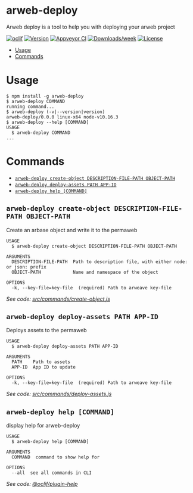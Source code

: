 arweb-deploy
============

Arweb deploy is a tool to help you with deploying your arweb project

[![oclif](https://img.shields.io/badge/cli-oclif-brightgreen.svg)](https://oclif.io)
[![Version](https://img.shields.io/npm/v/arweb-deploy.svg)](https://npmjs.org/package/arweb-deploy)
[![Appveyor CI](https://ci.appveyor.com/api/projects/status/github/ArwebTeam/arweb-deploy?branch=master&svg=true)](https://ci.appveyor.com/project/ArwebTeam/arweb-deploy/branch/master)
[![Downloads/week](https://img.shields.io/npm/dw/arweb-deploy.svg)](https://npmjs.org/package/arweb-deploy)
[![License](https://img.shields.io/npm/l/arweb-deploy.svg)](https://github.com/ArwebTeam/arweb-deploy/blob/master/package.json)

<!-- toc -->
* [Usage](#usage)
* [Commands](#commands)
<!-- tocstop -->
# Usage
<!-- usage -->
```sh-session
$ npm install -g arweb-deploy
$ arweb-deploy COMMAND
running command...
$ arweb-deploy (-v|--version|version)
arweb-deploy/0.0.0 linux-x64 node-v10.16.3
$ arweb-deploy --help [COMMAND]
USAGE
  $ arweb-deploy COMMAND
...
```
<!-- usagestop -->
# Commands
<!-- commands -->
* [`arweb-deploy create-object DESCRIPTION-FILE-PATH OBJECT-PATH`](#arweb-deploy-create-object-description-file-path-object-path)
* [`arweb-deploy deploy-assets PATH APP-ID`](#arweb-deploy-deploy-assets-path-app-id)
* [`arweb-deploy help [COMMAND]`](#arweb-deploy-help-command)

## `arweb-deploy create-object DESCRIPTION-FILE-PATH OBJECT-PATH`

Create an arbase object and write it to the permaweb

```
USAGE
  $ arweb-deploy create-object DESCRIPTION-FILE-PATH OBJECT-PATH

ARGUMENTS
  DESCRIPTION-FILE-PATH  Path to description file, with either node: or json: prefix
  OBJECT-PATH            Name and namespace of the object

OPTIONS
  -k, --key-file=key-file  (required) Path to arweave key-file
```

_See code: [src/commands/create-object.js](https://github.com/ArwebTeam/arweb-deploy/blob/v0.0.0/src/commands/create-object.js)_

## `arweb-deploy deploy-assets PATH APP-ID`

Deploys assets to the permaweb

```
USAGE
  $ arweb-deploy deploy-assets PATH APP-ID

ARGUMENTS
  PATH    Path to assets
  APP-ID  App ID to update

OPTIONS
  -k, --key-file=key-file  (required) Path to arweave key-file
```

_See code: [src/commands/deploy-assets.js](https://github.com/ArwebTeam/arweb-deploy/blob/v0.0.0/src/commands/deploy-assets.js)_

## `arweb-deploy help [COMMAND]`

display help for arweb-deploy

```
USAGE
  $ arweb-deploy help [COMMAND]

ARGUMENTS
  COMMAND  command to show help for

OPTIONS
  --all  see all commands in CLI
```

_See code: [@oclif/plugin-help](https://github.com/oclif/plugin-help/blob/v2.2.1/src/commands/help.ts)_
<!-- commandsstop -->
